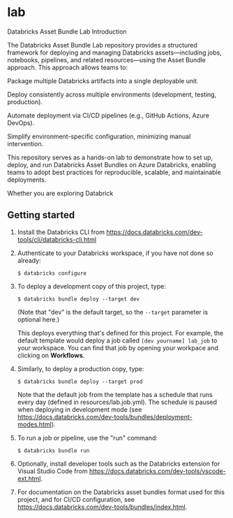 # lab

Databricks Asset Bundle Lab
Introduction

The Databricks Asset Bundle Lab repository provides a structured framework for deploying and managing Databricks assets—including jobs, notebooks, pipelines, and related resources—using the Asset Bundle approach. This approach allows teams to:

Package multiple Databricks artifacts into a single deployable unit.

Deploy consistently across multiple environments (development, testing, production).

Automate deployment via CI/CD pipelines (e.g., GitHub Actions, Azure DevOps).

Simplify environment-specific configuration, minimizing manual intervention.

This repository serves as a hands-on lab to demonstrate how to set up, deploy, and run Databricks Asset Bundles on Azure Databricks, enabling teams to adopt best practices for reproducible, scalable, and maintainable deployments.

Whether you are exploring Databrick

## Getting started

1. Install the Databricks CLI from https://docs.databricks.com/dev-tools/cli/databricks-cli.html

2. Authenticate to your Databricks workspace, if you have not done so already:
    ```
    $ databricks configure
    ```

3. To deploy a development copy of this project, type:
    ```
    $ databricks bundle deploy --target dev
    ```
    (Note that "dev" is the default target, so the `--target` parameter
    is optional here.)

    This deploys everything that's defined for this project.
    For example, the default template would deploy a job called
    `[dev yourname] lab_job` to your workspace.
    You can find that job by opening your workpace and clicking on **Workflows**.

4. Similarly, to deploy a production copy, type:
   ```
   $ databricks bundle deploy --target prod
   ```

   Note that the default job from the template has a schedule that runs every day
   (defined in resources/lab.job.yml). The schedule
   is paused when deploying in development mode (see
   https://docs.databricks.com/dev-tools/bundles/deployment-modes.html).

5. To run a job or pipeline, use the "run" command:
   ```
   $ databricks bundle run
   ```
6. Optionally, install developer tools such as the Databricks extension for Visual Studio Code from
   https://docs.databricks.com/dev-tools/vscode-ext.html.

7. For documentation on the Databricks asset bundles format used
   for this project, and for CI/CD configuration, see
   https://docs.databricks.com/dev-tools/bundles/index.html.
